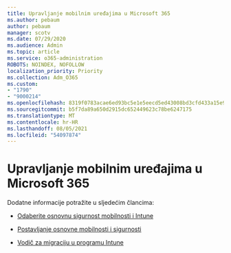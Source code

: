 ```yaml
---
title: Upravljanje mobilnim uređajima u Microsoft 365
ms.author: pebaum
author: pebaum
manager: scotv
ms.date: 07/29/2020
ms.audience: Admin
ms.topic: article
ms.service: o365-administration
ROBOTS: NOINDEX, NOFOLLOW
localization_priority: Priority
ms.collection: Adm_O365
ms.custom:
- "1790"
- "9000214"
ms.openlocfilehash: 8319f0783acae6ed93bc5e1e5eecd5ed43008bd3cfd433a15e912e175a522f9d
ms.sourcegitcommit: b5f7da89a650d2915dc652449623c78be6247175
ms.translationtype: MT
ms.contentlocale: hr-HR
ms.lasthandoff: 08/05/2021
ms.locfileid: "54097874"
---
```

# <a name="mobile-device-management-in-microsoft-365"></a>Upravljanje mobilnim uređajima u Microsoft 365

Dodatne informacije potražite u sljedećim člancima: 

- [Odaberite osnovnu sigurnost mobilnosti i Intune](https://docs.microsoft.com/office365/securitycompliance/choose-between-mdm-and-intune)

- [Postavljanje osnovne mobilnosti i sigurnosti](https://support.office.com/article/Set-up-Mobile-Device-Management-MDM-in-Office-365-dd892318-bc44-4eb1-af00-9db5430be3cd)

- [Vodič za migraciju u programu Intune](https://docs.microsoft.com/intune/migration-guide)